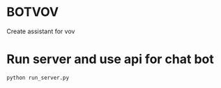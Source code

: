 # BOTVOV
Create assistant for vov

# Run server and use api for chat bot
```
python run_server.py
```
